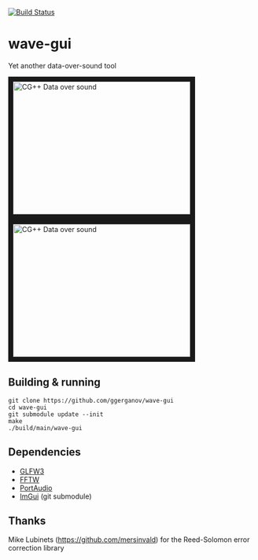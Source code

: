 [![Build Status](https://travis-ci.org/ggerganov/wave-gui.svg?branch=master)](https://travis-ci.org/ggerganov/wave-gui?branch=master)

# wave-gui
Yet another data-over-sound tool

<a href="http://www.youtube.com/watch?feature=player_embedded&v=m58g1lhoQWg" target="_blank"><img src="http://img.youtube.com/vi/m58g1lhoQWg/0.jpg" alt="CG++ Data over sound" width="360" height="270" border="10" /> </a><a href="http://www.youtube.com/watch?feature=player_embedded&v=-c80-B4f4MM" target="_blank"><img src="http://img.youtube.com/vi/-c80-B4f4MM/0.jpg" alt="CG++ Data over sound" width="360" height="270" border="10" /></a>


## Building & running

    git clone https://github.com/ggerganov/wave-gui
    cd wave-gui
    git submodule update --init
    make
    ./build/main/wave-gui

## Dependencies

- [GLFW3](http://www.glfw.org)
- [FFTW](http://www.fftw.org)
- [PortAudio](http://www.portaudio.com)
- [ImGui](https://github.com/ocornut/imgui) (git submodule)

## Thanks

Mike Lubinets (https://github.com/mersinvald) for the Reed-Solomon error correction library
